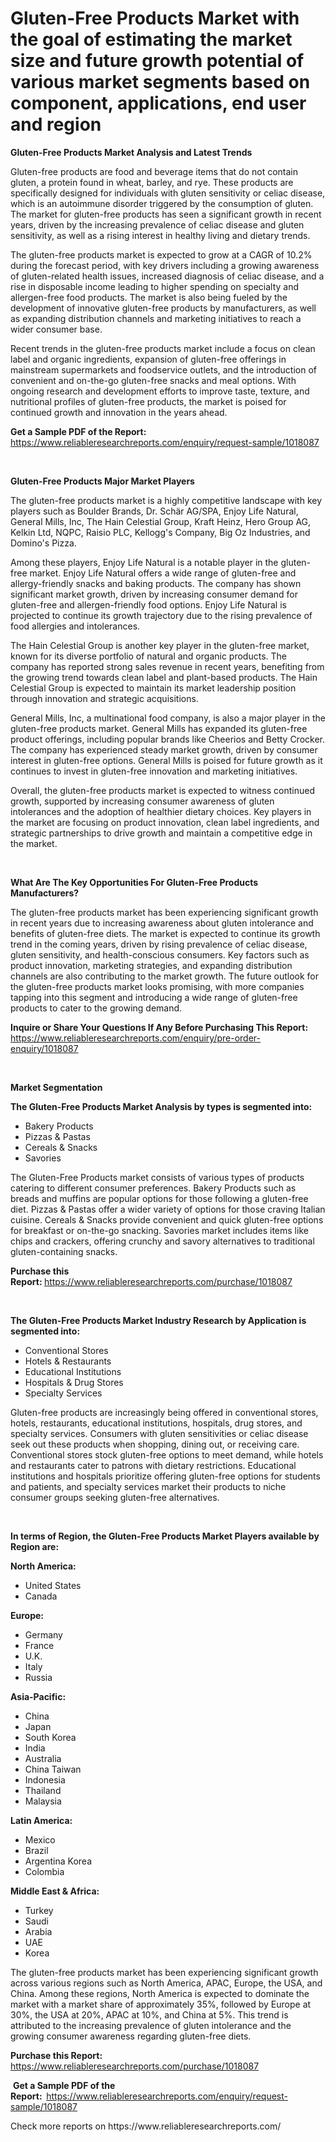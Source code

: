 <p><h1>Gluten-Free Products Market with the goal of estimating the market size and future growth potential of various market segments based on component, applications, end user and region</h1></p><p><strong>Gluten-Free Products Market Analysis and Latest Trends</strong></p>
<p><p>Gluten-free products are food and beverage items that do not contain gluten, a protein found in wheat, barley, and rye. These products are specifically designed for individuals with gluten sensitivity or celiac disease, which is an autoimmune disorder triggered by the consumption of gluten. The market for gluten-free products has seen a significant growth in recent years, driven by the increasing prevalence of celiac disease and gluten sensitivity, as well as a rising interest in healthy living and dietary trends.</p><p>The gluten-free products market is expected to grow at a CAGR of 10.2% during the forecast period, with key drivers including a growing awareness of gluten-related health issues, increased diagnosis of celiac disease, and a rise in disposable income leading to higher spending on specialty and allergen-free food products. The market is also being fueled by the development of innovative gluten-free products by manufacturers, as well as expanding distribution channels and marketing initiatives to reach a wider consumer base.</p><p>Recent trends in the gluten-free products market include a focus on clean label and organic ingredients, expansion of gluten-free offerings in mainstream supermarkets and foodservice outlets, and the introduction of convenient and on-the-go gluten-free snacks and meal options. With ongoing research and development efforts to improve taste, texture, and nutritional profiles of gluten-free products, the market is poised for continued growth and innovation in the years ahead.</p></p>
<p><strong>Get a Sample PDF of the Report:&nbsp;</strong> <a href="https://www.reliableresearchreports.com/enquiry/request-sample/1018087">https://www.reliableresearchreports.com/enquiry/request-sample/1018087</a></p>
<p>&nbsp;</p>
<p><strong>Gluten-Free Products Major Market Players</strong></p>
<p><p>The gluten-free products market is a highly competitive landscape with key players such as Boulder Brands, Dr. Schär AG/SPA, Enjoy Life Natural, General Mills, Inc, The Hain Celestial Group, Kraft Heinz, Hero Group AG, Kelkin Ltd, NQPC, Raisio PLC, Kellogg's Company, Big Oz Industries, and Domino's Pizza.</p><p>Among these players, Enjoy Life Natural is a notable player in the gluten-free market. Enjoy Life Natural offers a wide range of gluten-free and allergy-friendly snacks and baking products. The company has shown significant market growth, driven by increasing consumer demand for gluten-free and allergen-friendly food options. Enjoy Life Natural is projected to continue its growth trajectory due to the rising prevalence of food allergies and intolerances.</p><p>The Hain Celestial Group is another key player in the gluten-free market, known for its diverse portfolio of natural and organic products. The company has reported strong sales revenue in recent years, benefiting from the growing trend towards clean label and plant-based products. The Hain Celestial Group is expected to maintain its market leadership position through innovation and strategic acquisitions.</p><p>General Mills, Inc, a multinational food company, is also a major player in the gluten-free products market. General Mills has expanded its gluten-free product offerings, including popular brands like Cheerios and Betty Crocker. The company has experienced steady market growth, driven by consumer interest in gluten-free options. General Mills is poised for future growth as it continues to invest in gluten-free innovation and marketing initiatives.</p><p>Overall, the gluten-free products market is expected to witness continued growth, supported by increasing consumer awareness of gluten intolerances and the adoption of healthier dietary choices. Key players in the market are focusing on product innovation, clean label ingredients, and strategic partnerships to drive growth and maintain a competitive edge in the market.</p></p>
<p>&nbsp;</p>
<p><strong>What Are The Key Opportunities For Gluten-Free Products Manufacturers?</strong></p>
<p><p>The gluten-free products market has been experiencing significant growth in recent years due to increasing awareness about gluten intolerance and benefits of gluten-free diets. The market is expected to continue its growth trend in the coming years, driven by rising prevalence of celiac disease, gluten sensitivity, and health-conscious consumers. Key factors such as product innovation, marketing strategies, and expanding distribution channels are also contributing to the market growth. The future outlook for the gluten-free products market looks promising, with more companies tapping into this segment and introducing a wide range of gluten-free products to cater to the growing demand.</p></p>
<p><strong>Inquire or Share Your Questions If Any Before Purchasing This Report:</strong> <a href="https://www.reliableresearchreports.com/enquiry/pre-order-enquiry/1018087">https://www.reliableresearchreports.com/enquiry/pre-order-enquiry/1018087</a></p>
<p>&nbsp;</p>
<p><strong>Market Segmentation</strong></p>
<p><strong>The Gluten-Free Products Market Analysis by types is segmented into:</strong></p>
<p><ul><li>Bakery Products</li><li>Pizzas & Pastas</li><li>Cereals & Snacks</li><li>Savories</li></ul></p>
<p><p>The Gluten-Free Products market consists of various types of products catering to different consumer preferences. Bakery Products such as breads and muffins are popular options for those following a gluten-free diet. Pizzas & Pastas offer a wider variety of options for those craving Italian cuisine. Cereals & Snacks provide convenient and quick gluten-free options for breakfast or on-the-go snacking. Savories market includes items like chips and crackers, offering crunchy and savory alternatives to traditional gluten-containing snacks.</p></p>
<p><strong>Purchase this Report:&nbsp;</strong><a href="https://www.reliableresearchreports.com/purchase/1018087">https://www.reliableresearchreports.com/purchase/1018087</a></p>
<p>&nbsp;</p>
<p><strong>The Gluten-Free Products Market Industry Research by Application is segmented into:</strong></p>
<p><ul><li>Conventional Stores</li><li>Hotels & Restaurants</li><li>Educational Institutions</li><li>Hospitals & Drug Stores</li><li>Specialty Services</li></ul></p>
<p><p>Gluten-free products are increasingly being offered in conventional stores, hotels, restaurants, educational institutions, hospitals, drug stores, and specialty services. Consumers with gluten sensitivities or celiac disease seek out these products when shopping, dining out, or receiving care. Conventional stores stock gluten-free options to meet demand, while hotels and restaurants cater to patrons with dietary restrictions. Educational institutions and hospitals prioritize offering gluten-free options for students and patients, and specialty services market their products to niche consumer groups seeking gluten-free alternatives.</p></p>
<p>&nbsp;</p>
<p><strong>In terms of Region, the Gluten-Free Products Market Players available by Region are:</strong></p>
<p>
    <p> <strong> North America: </strong>
        <ul>
            <li>United States</li>
            <li>Canada</li>
        </ul>
        </p> 
    <p> <strong> Europe: </strong>
        <ul>
            <li>Germany</li>
            <li>France</li>
            <li>U.K.</li>
            <li>Italy</li>
            <li>Russia</li>
        </ul>
        </p> 
    <p> <strong> Asia-Pacific: </strong>
        <ul>
            <li>China</li>
            <li>Japan</li>
            <li>South Korea</li>
            <li>India</li>
            <li>Australia</li>
            <li>China Taiwan</li>
            <li>Indonesia</li>
            <li>Thailand</li>
            <li>Malaysia</li>
        </ul>
        </p> 
    <p> <strong> Latin America: </strong>
        <ul>
            <li>Mexico</li>
            <li>Brazil</li>
            <li>Argentina Korea</li>
            <li>Colombia</li>
        </ul>
        </p> 
    <p> <strong> Middle East & Africa: </strong>
        <ul>
            <li>Turkey</li>
            <li>Saudi</li>
            <li>Arabia</li>
            <li>UAE</li>
            <li>Korea</li>
        </ul>
    </p>
    </p>
<p><p>The gluten-free products market has been experiencing significant growth across various regions such as North America, APAC, Europe, the USA, and China. Among these regions, North America is expected to dominate the market with a market share of approximately 35%, followed by Europe at 30%, the USA at 20%, APAC at 10%, and China at 5%. This trend is attributed to the increasing prevalence of gluten intolerance and the growing consumer awareness regarding gluten-free diets.</p></p>
<p><strong>Purchase this Report: </strong><a href="https://www.reliableresearchreports.com/purchase/1018087">https://www.reliableresearchreports.com/purchase/1018087</a></p>
<p>&nbsp;<strong>Get a Sample PDF of the Report:&nbsp;&nbsp;</strong><a href="https://www.reliableresearchreports.com/enquiry/request-sample/1018087">https://www.reliableresearchreports.com/enquiry/request-sample/1018087</a></p>
<p><strong></strong></p>
<p>Check more reports on https://www.reliableresearchreports.com/</p>